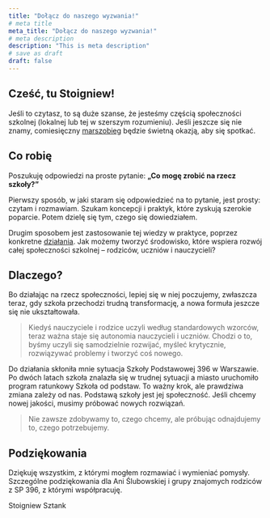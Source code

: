 ```yaml
---
title: "Dołącz do naszego wyzwania!"
# meta title
meta_title: "Dołącz do naszego wyzwania!"
# meta description
description: "This is meta description"
# save as draft
draft: false
---
```

## Cześć, tu Stoigniew!

Jeśli to czytasz, to są duże szanse, że jesteśmy częścią społeczności szkolnej (lokalnej lub tej w szerszym rozumieniu). Jeśli jeszcze się nie znamy, comiesięczny [marszobieg](/marszobieg) będzie świetną okazją, aby się spotkać.

## Co robię  

Poszukuję odpowiedzi na proste pytanie: **„Co mogę zrobić na rzecz szkoły?”**

Pierwszy sposób, w jaki staram się odpowiedzieć na to pytanie, jest prosty: czytam i rozmawiam. Szukam koncepcji i praktyk, które zyskują szerokie poparcie. Potem dzielę się tym, czego się dowiedziałem.

Drugim sposobem jest zastosowanie tej wiedzy w praktyce, poprzez konkretne [działania](/10x10). Jak możemy tworzyć środowisko, które wspiera rozwój całej społeczności szkolnej – rodziców, uczniów i nauczycieli? 

## Dlaczego? 

Bo działając na rzecz społeczności, lepiej się w niej poczujemy, zwłaszcza teraz, gdy szkoła przechodzi trudną transformację, a nowa formuła jeszcze się nie ukształtowała.

> Kiedyś nauczyciele i rodzice uczyli według standardowych wzorców, teraz ważna staje się autonomia nauczycieli i uczniów. Chodzi o to, byśmy uczyli się samodzielnie rozwijać, myśleć krytycznie, rozwiązywać problemy i tworzyć coś nowego. 

Do działania skłoniła mnie sytuacja Szkoły Podstawowej 396 w Warszawie. Po dwóch latach szkoła znalazła się w trudnej sytuacji a miasto uruchomiło program ratunkowy Szkoła od podstaw. To ważny krok, ale prawdziwa zmiana zależy od nas. Podstawą szkoły jest jej społeczność. Jeśli chcemy nowej jakości, musimy próbować nowych rozwiązań.

> Nie zawsze zdobywamy to, czego chcemy, ale próbując odnajdujemy to, czego potrzebujemy.

## Podziękowania

Dziękuję wszystkim, z którymi mogłem rozmawiać i wymieniać pomysły. Szczególne podziękowania dla Ani Ślubowskiej i grupy znajomych rodziców z SP 396, z którymi współpracuję.

Stoigniew Sztank